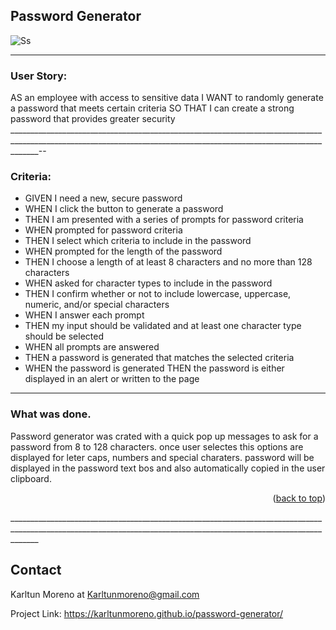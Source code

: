 
## Password Generator

![Ss](https://karltunmoreno.github.io/My-Portfolio/assets/images/passwordpic.jpg)


___________________________________________________________________________________________________________________________________________________________________

### User Story:

AS an employee with access to sensitive data
I WANT to randomly generate a password that meets certain criteria
SO THAT I can create a strong password that provides greater security
___________________________________________________________________________________________________________________________________________________________________--

### Criteria:

* GIVEN I need a new, secure password 
* WHEN I click the button to generate a password 
* THEN I am presented with a series of prompts for password criteria 
* WHEN prompted for password criteria 
* THEN I select which criteria to include in the password
* WHEN prompted for the length of the password
* THEN I choose a length of at least 8 characters and no more than 128 characters
* WHEN asked for character types to include in the password
* THEN I confirm whether or not to include lowercase, uppercase, numeric, and/or special characters
* WHEN I answer each prompt
* THEN my input should be validated and at least one character type should be selected
* WHEN all prompts are answered
* THEN a password is generated that matches the selected criteria
* WHEN the password is generated
THEN the password is either displayed in an alert or written to the page
__________________________________________________________________________________________________________________________________________________________________

### What was done.

Password generator was crated with a quick pop up messages to ask for a password from 8 to 128 characters. once user selectes this options are displayed for leter caps, numbers and special charaters. 
password will be displayed in the password text bos and also automatically copied in the user clipboard. 



<p align="right">(<a href="#top">back to top</a>)</p>
___________________________________________________________________________________________________________________________________________________________________

<!-- CONTACT -->
## Contact

Karltun Moreno at Karltunmoreno@gmail.com 

Project Link: 
https://karltunmoreno.github.io/password-generator/

<!-- MARKDOWN LINKS & IMAGES -->
[linkedin-shield]: https://img.shields.io/badge/-LinkedIn-black.svg?style=for-the-badge&logo=linkedin&colorB=555
[linkedin-url]: https://www.linkedin.com/in/abraham-aguirre-1b237293/
[product-screenshot]: ./assets/images/screenshot.png
